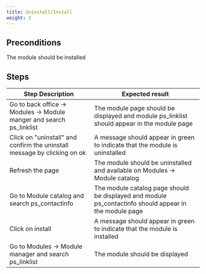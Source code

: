 ```yaml
---
title: Uninstall/Install
weight: 2
---
```


## Preconditions

The module should be installed
## Steps
| Step Description | Expected result |
| ----- | ----- |
| Go to back office -> Modules -> Module manger and search <br>ps_linklist | The module page should be displayed and module ps_linklist should appear in the module page |
| Click on "uninstall" and confirm the uninstall message by clicking on ok | A message should appear in green to indicate that the module is uninstalled |
| Refresh the page | The module should be uninstalled and available on Modules -> Module catalog |
| Go to Module catalog and search ps_contactinfo | The module catalog page should be displayed and module ps_contactinfo should appear in the module page |
| Click on install | A message should appear in green to indicate that the module is installed |
| Go to Modules -> Module manager and search ps_linklist | The module should be displayed |
